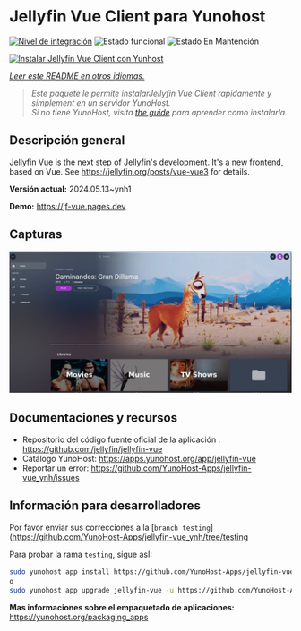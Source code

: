 <!--
Este archivo README esta generado automaticamente<https://github.com/YunoHost/apps/tree/master/tools/readme_generator>
No se debe editar a mano.
-->

# Jellyfin Vue Client para Yunohost

[![Nivel de integración](https://dash.yunohost.org/integration/jellyfin-vue.svg)](https://dash.yunohost.org/appci/app/jellyfin-vue) ![Estado funcional](https://ci-apps.yunohost.org/ci/badges/jellyfin-vue.status.svg) ![Estado En Mantención](https://ci-apps.yunohost.org/ci/badges/jellyfin-vue.maintain.svg)

[![Instalar Jellyfin Vue Client con Yunhost](https://install-app.yunohost.org/install-with-yunohost.svg)](https://install-app.yunohost.org/?app=jellyfin-vue)

*[Leer este README en otros idiomas.](./ALL_README.md)*

> *Este paquete le permite instalarJellyfin Vue Client rapidamente y simplement en un servidor YunoHost.*  
> *Si no tiene YunoHost, visita [the guide](https://yunohost.org/install) para aprender como instalarla.*

## Descripción general

Jellyfin Vue is the next step of Jellyfin's development. It's a new frontend, based on Vue. See https://jellyfin.org/posts/vue-vue3 for details.


**Versión actual:** 2024.05.13~ynh1

**Demo:** <https://jf-vue.pages.dev>

## Capturas

![Captura de Jellyfin Vue Client](./doc/screenshots/jellyfin-vue-homepage-2023-04.jpg)

## Documentaciones y recursos

- Repositorio del código fuente oficial de la aplicación : <https://github.com/jellyfin/jellyfin-vue>
- Catálogo YunoHost: <https://apps.yunohost.org/app/jellyfin-vue>
- Reportar un error: <https://github.com/YunoHost-Apps/jellyfin-vue_ynh/issues>

## Información para desarrolladores

Por favor enviar sus correcciones a la [`branch testing`](https://github.com/YunoHost-Apps/jellyfin-vue_ynh/tree/testing

Para probar la rama `testing`, sigue asÍ:

```bash
sudo yunohost app install https://github.com/YunoHost-Apps/jellyfin-vue_ynh/tree/testing --debug
o
sudo yunohost app upgrade jellyfin-vue -u https://github.com/YunoHost-Apps/jellyfin-vue_ynh/tree/testing --debug
```

**Mas informaciones sobre el empaquetado de aplicaciones:** <https://yunohost.org/packaging_apps>
